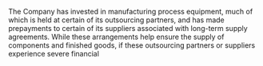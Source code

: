 The  Company  has  invested  in  manufacturing  process  equipment,  much  of  which  is  held  at  certain  of  its  outsourcing  partners,
and has made prepayments to certain of its suppliers associated with long-term supply agreements. While these arrangements
help ensure the supply of components and finished goods, if these outsourcing partners or suppliers experience severe financial
